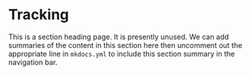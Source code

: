 # Tracking

This is a section heading page. It is presently unused. We can add summaries of
the content in this section here then uncomment out the appropriate line in
`mkdocs.yml` to include this section summary in the navigation bar.
